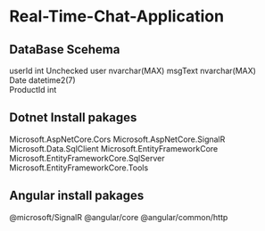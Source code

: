 # Real-Time-Chat-Application

## DataBase Scehema

userId	int	Unchecked
user	nvarchar(MAX)
msgText	nvarchar(MAX)	
Date	datetime2(7)	
ProductId	int	


## Dotnet Install pakages

Microsoft.AspNetCore.Cors
Microsoft.AspNetCore.SignalR
Microsoft.Data.SqlClient
Microsoft.EntityFrameworkCore
Microsoft.EntityFrameworkCore.SqlServer
Microsoft.EntityFrameworkCore.Tools


## Angular install pakages

@microsoft/SignalR
@angular/core
@angular/common/http
